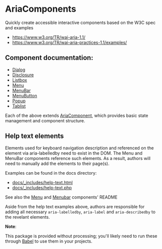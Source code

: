 AriaComponents
==============

Quickly create accessible interactive components based on the W3C spec and examples

- https://www.w3.org/TR/wai-aria-1.1/
- https://www.w3.org/TR/wai-aria-practices-1.1/examples/

## Component documentation:

- [Dialog](src/Dialog/)
- [Disclosure](src/Disclosure/)
- [Listbox](src/Listbox/)
- [Menu](src/Menu/)
- [MenuBar](src/MenuBar/)
- [MenuButton](src/MenuButton/)
- [Popup](src/Popup/)
- [Tablist](src/Tablist/)

Each of the above extends [AriaComponent](src/), which provides
basic state management and component structure.

## Help text elements

Elements used for keyboard navigation description and referenced on the element 
via aria-labelledby need to exist in the DOM. The Menu and MenuBar components
reference such elements. As a result, authors will need to manually add the 
elements to their page(s). 

Examples can be found in the docs directory:

- [docs/\_includes/help-text.html](docs/_includes/help-text.html)
- [docs/\_includes/help-text.php](docs/_includes/help-text.php)

See also the [Menu](src/Menu/) and [Menubar](src/MenuBar/) components' README

Aside from the help text examples above, authors are responsible for adding all 
necessary `aria-labelledby`, `aria-label` and `aria-describedby` to the revelant 
elements.

**Note**:  
<!-- @todo is this still true? -->
This package is provided without processing; you'll likely need to run these 
through [Babel](https://babeljs.io) to use them in your projects.

